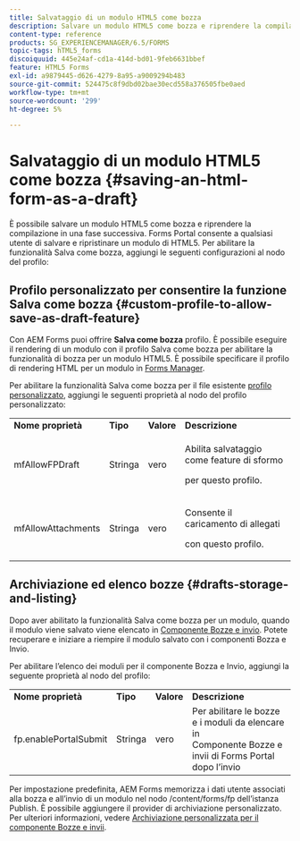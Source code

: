 ```yaml
---
title: Salvataggio di un modulo HTML5 come bozza
description: Salvare un modulo HTML5 come bozza e riprendere la compilazione in una fase successiva.
content-type: reference
products: SG_EXPERIENCEMANAGER/6.5/FORMS
topic-tags: hTML5_forms
discoiquuid: 445e24af-cd1a-414d-bd01-9feb6631bbef
feature: HTML5 Forms
exl-id: a9879445-d626-4279-8a95-a9009294b483
source-git-commit: 524475c8f9dbd02bae30ecd558a376505fbe0aed
workflow-type: tm+mt
source-wordcount: '299'
ht-degree: 5%

---
```


# Salvataggio di un modulo HTML5 come bozza {#saving-an-html-form-as-a-draft}

È possibile salvare un modulo HTML5 come bozza e riprendere la compilazione in una fase successiva. Forms Portal consente a qualsiasi utente di salvare e ripristinare un modulo di HTML5. Per abilitare la funzionalità Salva come bozza, aggiungi le seguenti configurazioni al nodo del profilo:

## Profilo personalizzato per consentire la funzione Salva come bozza {#custom-profile-to-allow-save-as-draft-feature}

Con AEM Forms puoi offrire **Salva come bozza** profilo. È possibile eseguire il rendering di un modulo con il profilo Salva come bozza per abilitare la funzionalità di bozza per un modulo HTML5. È possibile specificare il profilo di rendering HTML per un modulo in [Forms Manager](/help/forms/using/introduction-managing-forms.md).

Per abilitare la funzionalità Salva come bozza per il file esistente [profilo personalizzato](/help/forms/using/custom-profile.md), aggiungi le seguenti proprietà al nodo del profilo personalizzato:

<table>
 <tbody>
  <tr>
   <td><strong>Nome proprietà</strong></td>
   <td><strong>Tipo</strong></td>
   <td><strong>Valore</strong></td>
   <td><strong>Descrizione</strong></td>
  </tr>
  <tr>
   <td>mfAllowFPDraft</td>
   <td>Stringa</td>
   <td>vero</td>
   <td><p>Abilita salvataggio come feature di sformo</p> <p>per questo profilo.</p> </td>
  </tr>
  <tr>
   <td>mfAllowAttachments</td>
   <td>Stringa</td>
   <td>vero</td>
   <td><p>Consente il caricamento di allegati</p> <p>con questo profilo.</p> </td>
  </tr>
 </tbody>
</table>

## Archiviazione ed elenco bozze {#drafts-storage-and-listing}

Dopo aver abilitato la funzionalità Salva come bozza per un modulo, quando il modulo viene salvato viene elencato in [Componente Bozze e invio](/help/forms/using/draft-submission-component.md). Potete recuperare e iniziare a riempire il modulo salvato con i componenti Bozza e Invio.

Per abilitare l’elenco dei moduli per il componente Bozza e Invio, aggiungi la seguente proprietà al nodo del profilo:

<table>
 <tbody>
  <tr>
   <td><strong>Nome proprietà</strong></td>
   <td><strong>Tipo</strong></td>
   <td><strong>Valore</strong></td>
   <td><strong>Descrizione</strong></td>
  </tr>
  <tr>
   <td>fp.enablePortalSubmit</td>
   <td>Stringa</td>
   <td>vero</td>
   <td>Per abilitare le bozze e i moduli da elencare in<br /> Componente Bozze e invii di Forms Portal dopo l’invio</td>
  </tr>
 </tbody>
</table>

Per impostazione predefinita, AEM Forms memorizza i dati utente associati alla bozza e all’invio di un modulo nel nodo /content/forms/fp dell’istanza Publish. È possibile aggiungere il provider di archiviazione personalizzato. Per ulteriori informazioni, vedere [Archiviazione personalizzata per il componente Bozze e invii](/help/forms/using/adding-custom-storage-provider-forms.md).
